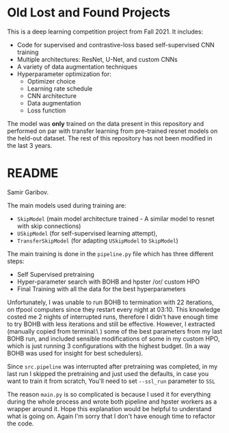 # Old Lost and Found Projects

This is a deep learning competition project from Fall 2021.
It includes:
- Code for supervised and contrastive-loss based self-supervised CNN training
- Multiple architectures: ResNet, U-Net, and custom CNNs
- A variety of data augmentation techniques
- Hyperparameter optimization for:
    - Optimizer choice
    - Learning rate schedule
    - CNN architecture
    - Data augmentation
    - Loss function

The model was **only** trained on the data present in this repository and performed on par with transfer learning from pre-trained resnet models on the held-out dataset. 
The rest of this repository has not been modified in the last 3 years. 

# README
Samir Garibov.

The main models used during training are: 

- `SkipModel` (main model architecture trained - A similar model to resnet with skip connections)
- `USkipModel` (for self-supervised learning attempt), 
- `TransferSkipModel` (for adapting `USkipModel` to `SkipModel`)

The main training is done in the `pipeline.py` file which has three different steps:

- Self Supervised pretraining
- Hyper-parameter search with BOHB and hpster /or/ custom HPO 
- Final Training with all the data for the best hyperparameters

Unfortunately, I was unable to run BOHB to termination with 22 iterations, on tfpool computers since they restart every night at 03:10. This knowledge costed me 2 nights of interrupted runs, therefore I didn't have enough time to try BOHB with less iterations and still be effective. However, I extracted (manually copied from terminal:\\ ) some of the best parameters from my last BOHB run, and included sensible modifications of some in my custom HPO, which is just running 3 configurations with the highest budget. (In a way BOHB was used for insight for best schedulers). 

Since `src.pipeline` was interrupted after pretraining was completed, in my last run I skipped the pretraining and just used the defaults, in case you want to train it from scratch, You'll need to set `--ssl_run` parameter to `SSL` 

The reason `main.py` is so complicated is because I used it for everything during the whole process and wrote both pipeline and hpster workers as a wrapper around it. Hope this explanation would be helpful to understand what is going on. Again I'm sorry that I don't have enough time to refactor the code. 

